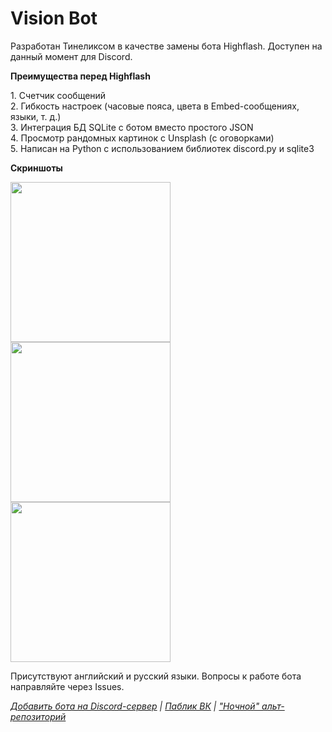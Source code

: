 <h1>Vision Bot</h1>
<p>Разработан Тинеликсом в качестве замены бота Highflash. Доступен на данный момент для Discord.</p>
<p><b>Преимущества перед Highflash</b>
<p>1. Счетчик сообщений
<br>2. Гибкость настроек (часовые пояса, цвета в Embed-сообщениях, языки, т. д.)
<br>3. Интеграция БД SQLite с ботом вместо простого JSON
<br>4. Просмотр рандомных картинок с Unsplash (с оговорками)
<br>5. Написан на Python с использованием библиотек discord.py и sqlite3
<p><b>Скриншоты</b>
<p><img src="https://media.discordapp.net/attachments/794585820312633354/794964876400525332/screenshot_001.png" height="256"></img>
<img src="https://media.discordapp.net/attachments/794585820312633354/794964890414612490/screenshot_002.png" height="256"></img>
<img src="https://media.discordapp.net/attachments/794585820312633354/794964896558743582/screenshot_003.png" height="256"></img>
<p>Присутствуют английский и русский языки. Вопросы к работе бота направляйте через Issues.
<p><i><a href="https://discord.com/api/oauth2/authorize?client_id=785383439196487720&permissions=8&scope=bot">Добавить бота на Discord-сервер</a> | <a href="https://vk.com/tinelix">Паблик ВК</a> | <a href="https://repl.it/@tinelix/visionbot">"Ночной" альт-репозиторий</i></a>
